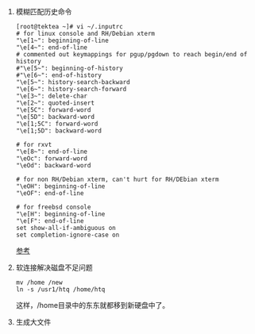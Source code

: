 1. 模糊匹配历史命令

   ```shell
   [root@tektea ~]# vi ~/.inputrc 
   # for linux console and RH/Debian xterm
   "\e[1~": beginning-of-line
   "\e[4~": end-of-line
   # commented out keymappings for pgup/pgdown to reach begin/end of history
   #"\e[5~": beginning-of-history
   #"\e[6~": end-of-history
   "\e[5~": history-search-backward
   "\e[6~": history-search-forward
   "\e[3~": delete-char
   "\e[2~": quoted-insert
   "\e[5C": forward-word
   "\e[5D": backward-word
   "\e[1;5C": forward-word
   "\e[1;5D": backward-word
    
   # for rxvt
   "\e[8~": end-of-line
   "\eOc": forward-word
   "\eOd": backward-word
    
   # for non RH/Debian xterm, can't hurt for RH/DEbian xterm
   "\eOH": beginning-of-line
   "\eOF": end-of-line
    
   # for freebsd console
   "\e[H": beginning-of-line
   "\e[F": end-of-line
   set show-all-if-ambiguous on 
   set completion-ignore-case on
   ```

   [参考](https://blog.csdn.net/u010598445/article/details/48002889)

2. 软连接解决磁盘不足问题

   ```
   mv /home /new
   ln -s /usr1/htq /home/htq
   ```

   这样，/home目录中的东东就都移到新硬盘中了。

3. 生成大文件

   